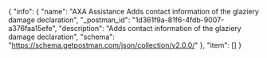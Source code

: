 {
  "info": {
    "name": "AXA Assistance Adds contact information of the glaziery damage declaration",
    "_postman_id": "1d361f9a-81f6-4fdb-9007-a376faa15efe",
    "description": "Adds contact information of the glaziery damage declaration",
    "schema": "https://schema.getpostman.com/json/collection/v2.0.0/"
  },
  "item": []
}